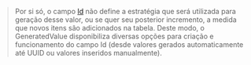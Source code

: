 > Por si só, o campo [Id](obsidian://open?vault=anotacoes_ti&file=Programa%C3%A7%C3%A3o%2FSpring%2FAnnotations%2FSpring%20Data%20JPA%2FId) não define a estratégia que será utilizada para geração desse valor, ou se quer seu posterior incremento, a medida que novos itens são adicionados na tabela. Deste modo, o GeneratedValue disponibiliza diversas opções para criação e funcionamento do campo Id (desde valores gerados automaticamente até UUID ou valores inseridos manualmente).



